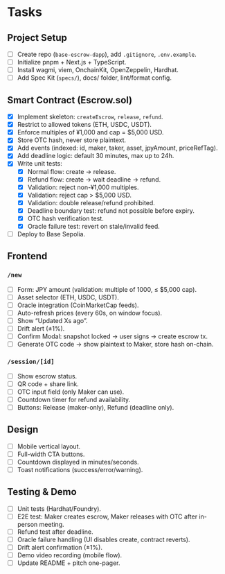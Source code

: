 # Tasks

## Project Setup
- [ ] Create repo (`base-escrow-dapp`), add `.gitignore`, `.env.example`.
- [ ] Initialize pnpm + Next.js + TypeScript.
- [ ] Install wagmi, viem, OnchainKit, OpenZeppelin, Hardhat.
- [ ] Add Spec Kit (`specs/`), docs/ folder, lint/format config.

## Smart Contract (Escrow.sol)
- [x] Implement skeleton: `createEscrow`, `release`, `refund`.
- [x] Restrict to allowed tokens (ETH, USDC, USDT).
- [x] Enforce multiples of ¥1,000 and cap = $5,000 USD.
- [x] Store OTC hash, never store plaintext.
- [x] Add events (indexed: id, maker, taker, asset, jpyAmount, priceRefTag).
- [x] Add deadline logic: default 30 minutes, max up to 24h.
- [x] Write unit tests:
  - [x] Normal flow: create → release.
  - [x] Refund flow: create → wait deadline → refund.
  - [x] Validation: reject non-¥1,000 multiples.
  - [x] Validation: reject cap > $5,000 USD.
  - [x] Validation: double release/refund prohibited.
  - [x] Deadline boundary test: refund not possible before expiry.
  - [x] OTC hash verification test.
  - [x] Oracle failure test: revert on stale/invalid feed.
- [ ] Deploy to Base Sepolia.

## Frontend
### `/new`
- [ ] Form: JPY amount (validation: multiple of 1000, ≤ $5,000 cap).
- [ ] Asset selector (ETH, USDC, USDT).
- [ ] Oracle integration (CoinMarketCap feeds).
- [ ] Auto-refresh prices (every 60s, on window focus).
- [ ] Show “Updated Xs ago”.
- [ ] Drift alert (±1%).
- [ ] Confirm Modal: snapshot locked → user signs → create escrow tx.
- [ ] Generate OTC code → show plaintext to Maker, store hash on-chain.

### `/session/[id]`
- [ ] Show escrow status.
- [ ] QR code + share link.
- [ ] OTC input field (only Maker can use).
- [ ] Countdown timer for refund availability.
- [ ] Buttons: Release (maker-only), Refund (deadline only).

## Design
- [ ] Mobile vertical layout.
- [ ] Full-width CTA buttons.
- [ ] Countdown displayed in minutes/seconds.
- [ ] Toast notifications (success/error/warning).

## Testing & Demo
- [ ] Unit tests (Hardhat/Foundry).
- [ ] E2E test: Maker creates escrow, Maker releases with OTC after in-person meeting.
- [ ] Refund test after deadline.
- [ ] Oracle failure handling (UI disables create, contract reverts).
- [ ] Drift alert confirmation (±1%).
- [ ] Demo video recording (mobile flow).
- [ ] Update README + pitch one-pager.
